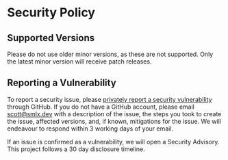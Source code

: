 # Security Policy

## Supported Versions

Please do not use older minor versions, as these are not supported.
Only the latest minor version will receive patch releases.

## Reporting a Vulnerability

To report a security issue, please [privately report a security vulnerability](https://docs.github.com/en/code-security/security-advisories/guidance-on-reporting-and-writing-information-about-vulnerabilities/privately-reporting-a-security-vulnerability#privately-reporting-a-security-vulnerability) through GitHub.
If you do not have a GitHub account, please email scott@smlx.dev with a description of the issue, the steps you took to create the issue, affected versions, and, if known, mitigations for the issue.
We will endeavour to respond within 3 working days of your email.

If an issue is confirmed as a vulnerability, we will open a Security Advisory.
This project follows a 30 day disclosure timeline.
